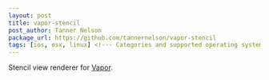 ```yaml
---
layout: post
title: vapor-stencil
post_author: Tanner Nelson
package_url: https://github.com/tannernelson/vapor-stencil
tags: [ios, osx, linux] <!--- Categories and supported operating systems. Tags must be manually created before being used. -->
---
```


Stencil view renderer for [Vapor](https://github.com/tannernelson/vapor).

<!--PKG_END-->
